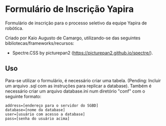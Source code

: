 # Formulário de Inscrição Yapira
Formulário de inscrição para o processo seletivo da equipe Yapira de robótica.

Criado por Kaio Augusto de Camargo, utilizando-se das seguintes bibliotecas/frameworks/recursos:
- Spectre.CSS by picturepan2 (https://picturepan2.github.io/spectre/).

## Uso
Para-se utilizar o formulário, é necessário criar uma tabela. (Pending: Incluir um arquivo .sql com as instruções para replicar a database). Também é necessário criar um arquivo database.ini num diretório "conf" com o seguinte formato:

```
address=[endereço para o servidor do SGBD]
database=[nome da database]
user=[usuário com acesso a database]
pass=[senha do usuário acima]
```
